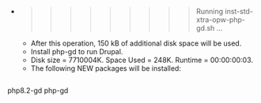 * >>>>>>>>> Running inst-std-xtra-opw-php-gd.sh ...
  * After this operation, 150 kB of additional disk space will be used.
  * Install php-gd to run Drupal.
  * Disk size = 7710004K. Space Used = 248K. Runtime = 00:00:00:03.
  * The following NEW packages will be installed:
  ```bash
php8.2-gd php-gd
  ```
